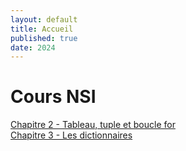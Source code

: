 ```yaml
---
layout: default
title: Accueil
published: true
date: 2024
---
```


# Cours NSI

[Chapitre 2 - Tableau, tuple et boucle for]({{site.baseurl}}/chapitre2/)<br>
[Chapitre 3 - Les dictionnaires]({{site.baseurl}}/chapitre3/)<br>
